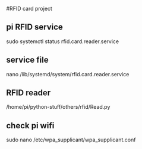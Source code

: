 #RFID card project
## pi RFID service
sudo systemctl status rfid.card.reader.service

## service file
nano /lib/systemd/system/rfid.card.reader.service

## RFID reader
/home/pi/python-stuff/others/rfid/Read.py

## check pi wifi
sudo nano /etc/wpa_supplicant/wpa_supplicant.conf
